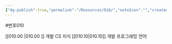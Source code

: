```yaml
---
{"dg-publish":true,"permalink":"/Resources/010/","noteIcon":"","created":"2023-12-28T00:45:36.355+09:00","updated":"2023-12-28T01:32:55.268+09:00"}
---
```


#번호010

[[010.00 \|010.00 ]] 개발 CS 지식
[[010.10\|010.10]] 개발 프로그래밍 언어